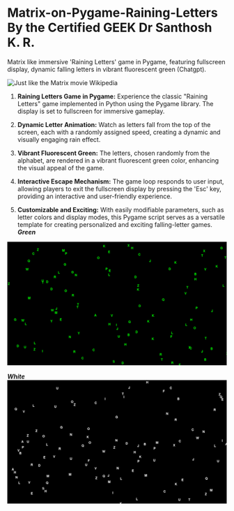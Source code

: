 # Matrix-on-Pygame-Raining-Letters By the Certified GEEK Dr Santhosh K. R. 
Matrix like immersive 'Raining Letters' game in Pygame, featuring fullscreen display, dynamic falling letters in vibrant fluorescent green (Chatgpt).

![Just like the Matrix movie Wikipedia](https://en.wikipedia.org/wiki/The_Matrix)

1. **Raining Letters Game in Pygame:**
   Experience the classic "Raining Letters" game implemented in Python using the Pygame library. The display is set to fullscreen for immersive gameplay.

2. **Dynamic Letter Animation:**
   Watch as letters fall from the top of the screen, each with a randomly assigned speed, creating a dynamic and visually engaging rain effect.

3. **Vibrant Fluorescent Green:**
   The letters, chosen randomly from the alphabet, are rendered in a vibrant fluorescent green color, enhancing the visual appeal of the game.

4. **Interactive Escape Mechanism:**
   The game loop responds to user input, allowing players to exit the fullscreen display by pressing the 'Esc' key, providing an interactive and user-friendly experience.

5. **Customizable and Exciting:**
   With easily modifiable parameters, such as letter colors and display modes, this Pygame script serves as a versatile template for creating personalized and exciting falling-letter games.
***Green***
     
![Green Letters](https://github.com/kephalian/Matrix-on-Pygame-Raining-Letters/blob/main/Screenshot%20from%202023-11-26%2011-28-29.png)

***White***
![White letters](https://github.com/kephalian/Matrix-on-Pygame-Raining-Letters/blob/main/Screenshot%20from%202023-11-26%2011-30-25.png)
